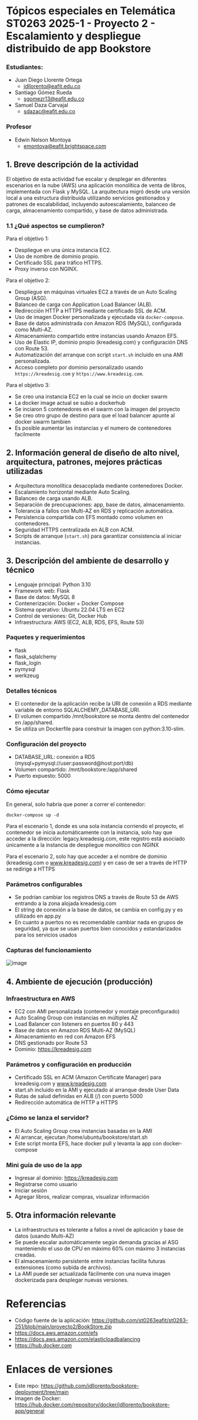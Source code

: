 # Tópicos especiales en Telemática ST0263 2025-1 - Proyecto 2 - Escalamiento y despliegue distribuido de app Bookstore

### Estudiantes:

* Juan Diego Llorente Ortega
  * jdllorento@eafit.edu.co
* Santiago Gómez Rueda
  * sgomezr13@eafit.edu.co
* Samuel Daza Carvajal
  * sdazac@eafit.edu.co
 
### Profesor
* Edwin Nelson Montoya
  * emontoya@eafit.brightspace.com
 
## 1. Breve descripción de la actividad
El objetivo de esta actividad fue escalar y desplegar en diferentes escenarios en la nube (AWS) una aplicación monolítica de venta de libros, implementada con Flask y MySQL. La arquitectura migró desde una versión local a una estructura distribuida utilizando servicios gestionados y patrones de escalabilidad, incluyendo autoescalamiento, balanceo de carga, almacenamiento compartido, y base de datos administrada.

### 1.1 ¿Qué aspectos se cumplieron?
Para el objetivo 1:

- Despliegue en una única instancia EC2.
- Uso de nombre de dominio propio.
- Certificado SSL para tráfico HTTPS.
- Proxy inverso con NGINX.

Para el objetivo 2:

- Despliegue en máquinas virtuales EC2 a través de un Auto Scaling Group (ASG).
- Balanceo de carga con Application Load Balancer (ALB).
- Redirección HTTP a HTTPS mediante certificado SSL de ACM.
- Uso de imagen Docker personalizada y ejecutada vía `docker-compose`.
- Base de datos administrada con Amazon RDS (MySQL), configurada como Multi-AZ.
- Almacenamiento compartido entre instancias usando Amazon EFS.
- Uso de Elastic IP, dominio propio (kreadesig.com) y configuración DNS con Route 53.
- Automatización del arranque con script `start.sh` incluido en una AMI personalizada.
- Acceso completo por dominio personalizado usando `https://kreadesig.com` y `https://www.kreadesig.com`.

Para el objetivo 3:

- Se creo una instancia EC2 en la cual se incio un docker swarm
- La docker image actual se subio a dockerhub
- Se inciaron 5 contenedores en el swarm con la imagen del proyecto
- Se creo otro grupo de destino para que el load balancer apunte al docker swarm tambien
- Es posible aumentar las instancias y el numero de contenedores facilmente

## 2. Información general de diseño de alto nivel, arquitectura, patrones, mejores prácticas utilizadas

- Arquitectura monolítica desacoplada mediante contenedores Docker.
- Escalamiento horizontal mediante Auto Scaling.
- Balanceo de carga usando ALB.
- Separación de preocupaciones: app, base de datos, almacenamiento.
- Tolerancia a fallos con Multi-AZ en RDS y replicación automática.
- Persistencia compartida con EFS montado como volumen en contenedores.
- Seguridad HTTPS centralizada en ALB con ACM.
- Scripts de arranque (`start.sh`) para garantizar consistencia al iniciar instancias.

## 3. Descripción del ambiente de desarrollo y técnico

- Lenguaje principal: Python 3.10
- Framework web: Flask
- Base de datos: MySQL 8
- Contenerización: Docker + Docker Compose
- Sistema operativo: Ubuntu 22.04 LTS en EC2
- Control de versiones: Git, Docker Hub
- Infraestructura: AWS (EC2, ALB, RDS, EFS, Route 53)

### Paquetes y requerimientos

- flask
- flask_sqlalchemy
- flask_login
- pymysql
- werkzeug

### Detalles técnicos

- El contenedor de la aplicación recibe la URI de conexión a RDS mediante variable de entorno SQLALCHEMY_DATABASE_URI.
- El volumen compartido /mnt/bookstore se monta dentro del contenedor en /app/shared.
- Se utiliza un Dockerfile para construir la imagen con python:3.10-slim.

### Configuración del proyecto

- DATABASE_URL: conexión a RDS (mysql+pymysql://user:password@host:port/db)
- Volumen compartido: /mnt/bookstore:/app/shared
- Puerto expuesto: 5000

### Cómo ejecutar

En general, solo habría que poner a correr el contenedor:

```
docker-compose up -d
```

Para el escenario 1, donde es una sola instancia corriendo el proyecto, el contenedor se inicia automáticamente con la instancia, solo hay que acceder a la dirección: legacy.kreadesig.com, este registro está asociado únicamente a la instancia de despliegue monolítico con NGINX

Para el escenario 2, solo hay que acceder a el nombre de dominio (kreadesig.com o www.kreadesig.com) y en caso de ser a través de HTTP se redirige a HTTPS

### Parámetros configurables

- Se podrían cambiar los registros DNS a través de Route 53 de AWS entrando a la zona alojada kreadesig.com
- El string de conexión a la base de datos, se cambia en config.py y es utilizado en app.py
- En cuanto a puertos no es recomendable cambiar nada en grupos de seguridad, ya que se usan puertos bien conocidos y estandarizados para los servicios usados

### Capturas del funcionamiento
![image](https://github.com/user-attachments/assets/29e903d8-8a77-4d3a-8d16-08785ca775e8)


## 4. Ambiente de ejecución (producción)

### Infraestructura en AWS

- EC2 con AMI personalizada (contenedor y montaje preconfigurado)
- Auto Scaling Group con instancias en múltiples AZ
- Load Balancer con listeners en puertos 80 y 443
- Base de datos en Amazon RDS Multi-AZ (MySQL)
- Almacenamiento en red con Amazon EFS
- DNS gestionado por Route 53
- Dominio: https://kreadesig.com

### Parámetros y configuración en producción

- Certificado SSL en ACM (Amazon Certificate Manager) para kreadesig.com y www.kreadesig.com
- start.sh incluido en la AMI y ejecutado al arranque desde User Data
- Rutas de salud definidas en ALB (/) con puerto 5000
- Redirección automática de HTTP a HTTPS

### ¿Cómo se lanza el servidor?

- El Auto Scaling Group crea instancias basadas en la AMI
- Al arrancar, ejecutan /home/ubuntu/bookstore/start.sh
- Este script monta EFS, hace docker pull y levanta la app con docker-compose

### Mini guía de uso de la app

- Ingresar al dominio: https://kreadesig.com
- Registrarse como usuario
- Iniciar sesión
- Agregar libros, realizar compras, visualizar información

## 5. Otra información relevante

- La infraestructura es tolerante a fallos a nivel de aplicación y base de datos (usando Multi-AZ)
- Se puede escalar automáticamente según demanda gracias al ASG manteniendo el uso de CPU en máximo 60% con máximo 3 instancias creadas.
- El almacenamiento persistente entre instancias facilita futuras extensiones (como subida de archivos).
- La AMI puede ser actualizada fácilmente con una nueva imagen dockerizada para desplegar nuevas versiones.

# Referencias

- Código fuente de la aplicación: https://github.com/st0263eafit/st0263-251/blob/main/proyecto2/BookStore.zip
- https://docs.aws.amazon.com/efs
- https://docs.aws.amazon.com/elasticloadbalancing
- https://hub.docker.com

# Enlaces de versiones

- Este repo: https://github.com/jdllorento/bookstore-deployment/tree/main
- Imagen de Docker: https://hub.docker.com/repository/docker/jdllorento/bookstore-app/general
